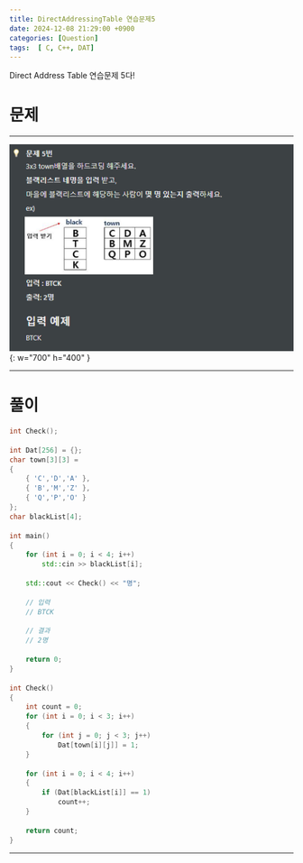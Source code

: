 ```yaml
---
title: DirectAddressingTable 연습문제5
date: 2024-12-08 21:29:00 +0900
categories: [Question]  
tags:  [ C, C++, DAT]
---
```


Direct Address Table 연습문제 5다!

# 문제   
---------------------------------------

![Desktop View](/assets/img/Dat5.png){: w="700" h="400" }

---------------------------------------

# 풀이

```c++
int Check();

int Dat[256] = {};
char town[3][3] =
{
    { 'C','D','A' },
    { 'B','M','Z' },
    { 'Q','P','O' }
};
char blackList[4];

int main()
{
    for (int i = 0; i < 4; i++)
        std::cin >> blackList[i];
    
    std::cout << Check() << "명";
    
    // 입력
    // BTCK

    // 결과
    // 2명

    return 0;
}

int Check()
{
    int count = 0;
    for (int i = 0; i < 3; i++)
    {
        for (int j = 0; j < 3; j++)
            Dat[town[i][j]] = 1;
    }
    
    for (int i = 0; i < 4; i++)
    {
        if (Dat[blackList[i]] == 1)
            count++;
    }
    
    return count;
}
```
---------------------------------------


